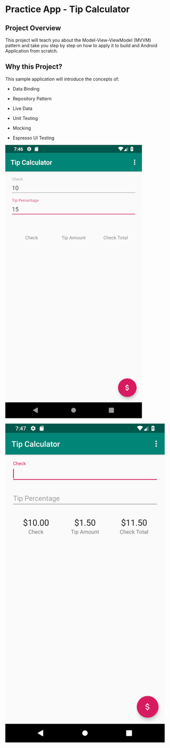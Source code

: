 # Practice App - Tip Calculator

## Project Overview
This project will teach you about the Model-View-ViewModel (MVVM) pattern and take you step by step on how to apply it to build and Android Application from scratch. 


## Why this Project?

This sample application will introduce the concepts of: 

- Data Binding

- Repository Pattern

- Live Data

- Unit Testing

- Mocking

- Espresso UI Testing

![Alt text](tip_calculator_new_one.png?raw=true "Tip Calculator Image One")

![Alt text](tip_calculator_two.png?raw=true "Tip Calculator Image Two")
